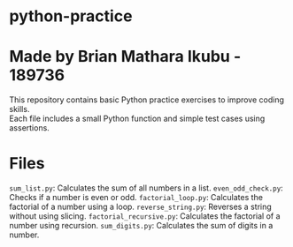 # python-practice
# Made by Brian Mathara Ikubu - 189736
This repository contains basic Python practice exercises to improve coding skills.  
Each file includes a small Python function and simple test cases using assertions.

# Files

 `sum_list.py`: Calculates the sum of all numbers in a list.
 `even_odd_check.py`: Checks if a number is even or odd.
 `factorial_loop.py`: Calculates the factorial of a number using a loop.
 `reverse_string.py`: Reverses a string without using slicing.
 `factorial_recursive.py`: Calculates the factorial of a number using recursion.
 `sum_digits.py`: Calculates the sum of digits in a number.


